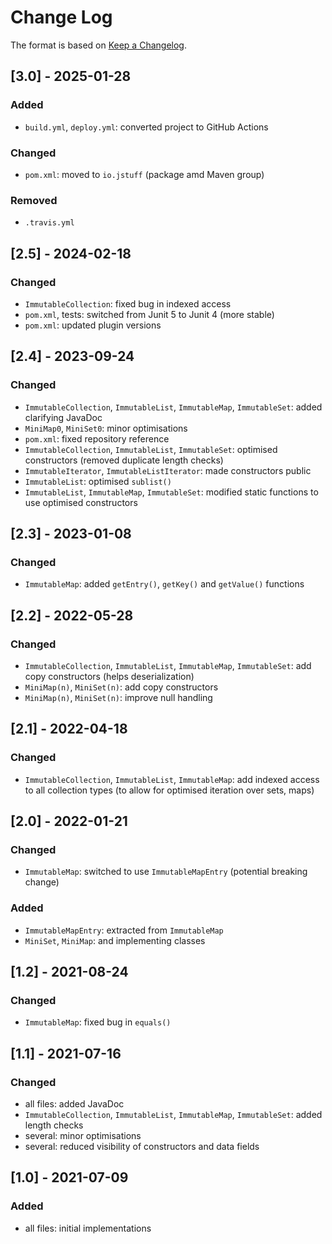 # Change Log

The format is based on [Keep a Changelog](http://keepachangelog.com/).

## [3.0] - 2025-01-28
### Added
- `build.yml`, `deploy.yml`: converted project to GitHub Actions
### Changed
- `pom.xml`: moved to `io.jstuff` (package amd Maven group)
### Removed
- `.travis.yml`

## [2.5] - 2024-02-18
### Changed
- `ImmutableCollection`: fixed bug in indexed access
- `pom.xml`, tests: switched from Junit 5 to Junit 4 (more stable)
- `pom.xml`: updated plugin versions

## [2.4] - 2023-09-24
### Changed
- `ImmutableCollection`, `ImmutableList`, `ImmutableMap`, `ImmutableSet`: added clarifying JavaDoc
- `MiniMap0`, `MiniSet0`: minor optimisations
- `pom.xml`: fixed repository reference
- `ImmutableCollection`, `ImmutableList`, `ImmutableSet`: optimised constructors (removed duplicate length checks)
- `ImmutableIterator`, `ImmutableListIterator`: made constructors public
- `ImmutableList`: optimised `sublist()`
- `ImmutableList`, `ImmutableMap`, `ImmutableSet`: modified static functions to use optimised constructors

## [2.3] - 2023-01-08
### Changed
- `ImmutableMap`: added `getEntry()`, `getKey()` and `getValue()` functions

## [2.2] - 2022-05-28
### Changed
- `ImmutableCollection`, `ImmutableList`, `ImmutableMap`, `ImmutableSet`: add copy constructors (helps deserialization)
- `MiniMap(n)`, `MiniSet(n)`: add copy constructors
- `MiniMap(n)`, `MiniSet(n)`: improve null handling

## [2.1] - 2022-04-18
### Changed
- `ImmutableCollection`, `ImmutableList`, `ImmutableMap`: add indexed access to all collection types (to allow for
  optimised iteration over sets, maps)

## [2.0] - 2022-01-21
### Changed
- `ImmutableMap`: switched to use `ImmutableMapEntry` (potential breaking change)
### Added
- `ImmutableMapEntry`: extracted from `ImmutableMap`
- `MiniSet`, `MiniMap`: and implementing classes

## [1.2] - 2021-08-24
### Changed
- `ImmutableMap`: fixed bug in `equals()`

## [1.1] - 2021-07-16
### Changed
- all files: added JavaDoc
- `ImmutableCollection`, `ImmutableList`, `ImmutableMap`, `ImmutableSet`: added length checks
- several: minor optimisations
- several: reduced visibility of constructors and data fields

## [1.0] - 2021-07-09
### Added
- all files: initial implementations
